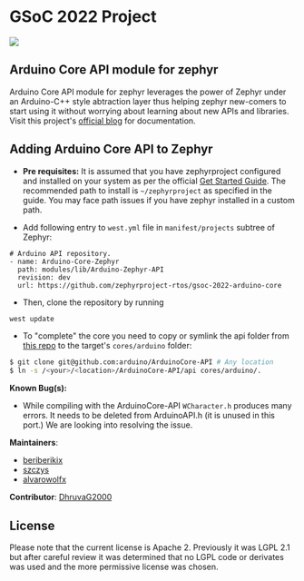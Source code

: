 # GSoC 2022 Project

![](https://dhruvag2000.github.io/Blog-GSoC22/assets/images/website_header.png)

## Arduino Core API module for zephyr

Arduino Core API module for zephyr leverages the power of Zephyr under an Arduino-C++ style abtraction layer thus helping zephyr new-comers to start using it without worrying about learning about new APIs and libraries. Visit this project's [official blog](https://dhruvag2000.github.io/Blog-GSoC22/) for documentation.

## Adding Arduino Core API to Zephyr

* **Pre requisites:** It is assumed that you have zephyrproject configured and installed on your system as per the official [Get Started Guide](https://docs.zephyrproject.org/latest/develop/getting_started/index.html). The recommended path to install is `~/zephyrproject` as specified in the guide. You may face path issues if you have zephyr installed in a custom path.

* Add following entry to `west.yml` file in `manifest/projects` subtree of Zephyr:
```
# Arduino API repository.
- name: Arduino-Core-Zephyr
  path: modules/lib/Arduino-Zephyr-API
  revision: dev
  url: https://github.com/zephyrproject-rtos/gsoc-2022-arduino-core
```

* Then, clone the repository by running

```sh
west update
```

* To "complete" the core you need to copy or symlink the api folder from [this repo](https://github.com/arduino/ArduinoCore-API.git) to the target's ``cores/arduino`` folder:
```sh
$ git clone git@github.com:arduino/ArduinoCore-API # Any location
$ ln -s /<your>/<location>/ArduinoCore-API/api cores/arduino/.
```

**Known Bug(s):**
* While compiling with the ArduinoCore-API `WCharacter.h` produces many errors. It needs to be deleted from ArduinoAPI.h (it is unused in this port.) We are looking into resolving the issue.

**Maintainers**:
- [beriberikix](https://github.com/beriberikix)
- [szczys](https://github.com/szczys) 
- [alvarowolfx](https://github.com/alvarowolfx)

**Contributor**: [DhruvaG2000](https://github.com/DhruvaG2000)

## License
Please note that the current license is Apache 2. Previously it was LGPL 2.1 but after careful review it was determined that no LGPL code or derivates was used and the more permissive license was chosen.
